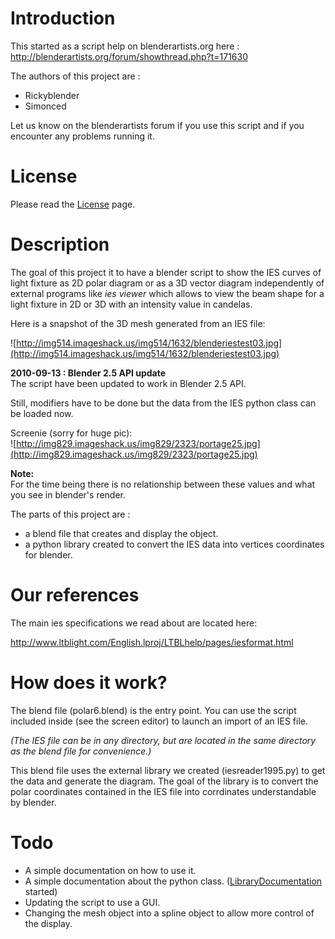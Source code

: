 # Introduction

This started as a script help on blenderartists.org here :
http://blenderartists.org/forum/showthread.php?t=171630

The authors of this project are :
* Rickyblender
* Simonced

Let us know on the blenderartists forum if you use this script and if you encounter any problems running it.

# License

Please read the [License](License.md) page.

# Description

The goal of this project it to have a blender script to show the IES curves of
light fixture as 2D polar diagram or as a 3D vector diagram independently of
external programs like _ies viewer_ which allows to view the beam shape for a
light fixture in 2D or 3D with an intensity value in candelas.

Here is a snapshot of the 3D mesh generated from an IES file:

![http://img514.imageshack.us/img514/1632/blenderiestest03.jpg](http://img514.imageshack.us/img514/1632/blenderiestest03.jpg)


**2010-09-13 : Blender 2.5 API update**  
The script have been updated to work in Blender 2.5 API.

Still, modifiers have to be done but the data from the IES python class can be loaded now.

Screenie (sorry for huge pic):  
![http://img829.imageshack.us/img829/2323/portage25.jpg](http://img829.imageshack.us/img829/2323/portage25.jpg)

**Note:**  
For the time being there is no relationship between these values and what you see in blender's render.

The parts of this project are :
* a blend file that creates and display the object.
* a python library created to convert the IES data into vertices coordinates for blender.

# Our references

The main ies specifications we read about are located here:

http://www.ltblight.com/English.lproj/LTBLhelp/pages/iesformat.html

# How does it work?

The blend file (polar6.blend) is the entry point. You can use the script
included inside (see the screen editor) to launch an import of an IES file.

*(The IES file can be in any directory, but are located in the same directory
as the blend file for convenience.)*

This blend file uses the external library we created (iesreader1995.py) to get
the data and generate the diagram. The goal of the library is to convert the
polar coordinates contained in the IES file into corrdinates understandable by
blender.

# Todo

* A simple documentation on how to use it.
* A simple documentation about the python class. ([LibraryDocumentation](LibraryDocumentation.md) started)
* Updating the script to use a GUI.
* Changing the mesh object into a spline object to allow more control of the display.
